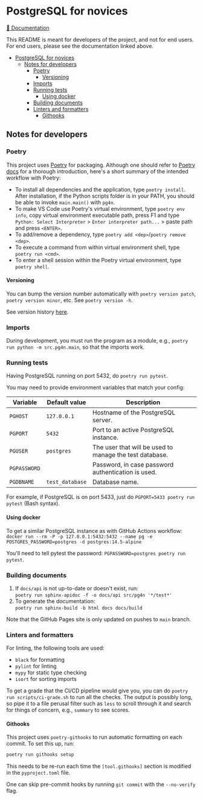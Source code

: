 # PostgreSQL for novices

[📄 Documentation](https://project-c-sql.github.io/)

This README is meant for developers of the project, and not for end users. For end users, please see the documentation linked above.

- [PostgreSQL for novices](#postgresql-for-novices)
  - [Notes for developers](#notes-for-developers)
    - [Poetry](#poetry)
      - [Versioning](#versioning)
    - [Imports](#imports)
    - [Running tests](#running-tests)
      - [Using docker](#using-docker)
    - [Building documents](#building-documents)
    - [Linters and formatters](#linters-and-formatters)
      - [Githooks](#githooks)

## Notes for developers

### Poetry

This project uses [Poetry](https://python-poetry.org/) for packaging. Although one should refer to [Poetry docs](https://python-poetry.org/docs/) for a thorough introduction, here's a short summary of the intended workflow with Poetry:

- To install all dependencies and the application, type `poetry install`. After installation, if the Python scripts folder is in your PATH, you should be able to invoke `main.main()` with `pg4n`.
- To make VS Code use Poetry's virtual environment, type `poetry env info`, copy virtual environment executable path, press F1 and type `Python: Select Interpreter` > `Enter interpreter path...` > paste path and press `<ENTER>`.
- To add/remove a dependency, type `poetry add <dep>`/`poetry remove <dep>`.
- To execute a command from within virtual environment shell, type `poetry run <cmd>`.
- To enter a shell session within the Poetry virtual environment, type `poetry shell`.

#### Versioning

You can bump the version number automatically with `poetry version patch`, `poetry version minor`, etc. See `poetry version -h`.

See version history [here](https://pypi.org/project/pg4n/#history).

### Imports

During development, you must run the program as a module, e.g., `poetry run python -m src.pg4n.main`, so that the imports work.

### Running tests

Having PostgreSQL running on port 5432, do `poetry run pytest`.

You may need to provide environment variables that match your config:

| Variable     | Default value   | Description                                             |
| ------------ | --------------- | ------------------------------------------------------- |
| `PGHOST`     | `127.0.0.1`     | Hostname of the PostgreSQL server.                      |
| `PGPORT`     | `5432`          | Port to an active PostgreSQL instance.                  |
| `PGUSER`     | `postgres`      | The user that will be used to manage the test database. |
| `PGPASSWORD` |                 | Password, in case password authentication is used.      |
| `PGDBNAME`   | `test_database` | Database name.                                          |
 
For example, if PostgreSQL is on port 5433, just do `PGPORT=5433 poetry run pytest` (Bash syntax).

#### Using docker

To get a similar PostgreSQL instance as with GitHub Actions workflow:<br>
`docker run --rm -P -p 127.0.0.1:5432:5432 --name pg -e POSTGRES_PASSWORD=postgres -d postgres:14.5-alpine`

You'll need to tell pytest the password: `PGPASSWORD=postgres poetry run pytest`.

### Building documents

1. If `docs/api` is not up-to-date or doesn't exist, run:<br>`poetry run sphinx-apidoc -f -o docs/api src/pg4n '*/test*'`
2. To generate the documentation:<br>`poetry run sphinx-build -b html docs docs/build`

Note that the GitHub Pages site is only updated on pushes to `main` branch.

### Linters and formatters

For linting, the following tools are used:
- `black` for formatting
- `pylint` for linting
- `mypy` for static type checking
- `isort` for sorting imports

To get a grade that the CI/CD pipeline would give you, you can do `poetry run scripts/ci-grade.sh` to run all the checks. The output is possibly long, so pipe it to a file perusal filter such as `less` to scroll through it and search for things of concern, e.g., `summary` to see scores.

#### Githooks

This project uses `poetry-githooks` to run automatic formatting on each commit. To set this up, run:
```bash
poetry run githooks setup
```
This needs to be re-run each time the `[tool.githooks]` section is modified in the `pyproject.toml` file.

One can skip pre-commit hooks by running  `git commit` with the `--no-verify` flag.
